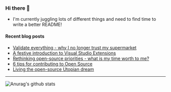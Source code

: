 ### Hi there 👋

- I'm currently juggling lots of different things and need to find time to write a better README!

<!--
**mrlacey/mrlacey** is a ✨ _special_ ✨ repository because its `README.md` (this file) appears on your GitHub profile.

Here are some ideas to get you started:

- 🔭 I’m currently working on ...
- 🌱 I’m currently learning ...
- 👯 I’m looking to collaborate on ...
- 🤔 I’m looking for help with ...
- 💬 Ask me about ...
- 📫 How to reach me: ...
- 😄 Pronouns: ...
- ⚡ Fun fact: ...
-->

#### Recent blog posts
<!-- BLOG-POST-LIST:START -->
- [Validate everything - why I no longer trust my supermarket](http://feedproxy.google.com/~r/MattLacey/~3/7iQKoPpAZG8/validate-everything-why-i-no-longer.html)
- [A festive introduction to Visual Studio Extensions](http://feedproxy.google.com/~r/MattLacey/~3/lAgsQ80dbxE/a-festive-introduction-to-visual-studio.html)
- [Rethinking open-source priorities - what is my time worth to me?](http://feedproxy.google.com/~r/MattLacey/~3/zx54YaqkaoA/rethinking-open-source-priorities-what.html)
- [6 tips for contributing to Open Source](http://feedproxy.google.com/~r/MattLacey/~3/R-aY-G_y1d8/6-tips-for-contributing-to-open-source.html)
- [Living the open-source Utopian dream](http://feedproxy.google.com/~r/MattLacey/~3/izpqY9GGn7w/briefly-living-open-source-utopian-dream.html)
<!-- BLOG-POST-LIST:END -->

---

![Anurag's github stats](https://github-readme-stats.vercel.app/api?username=mrlacey&count_private=true&show_icons=true)
